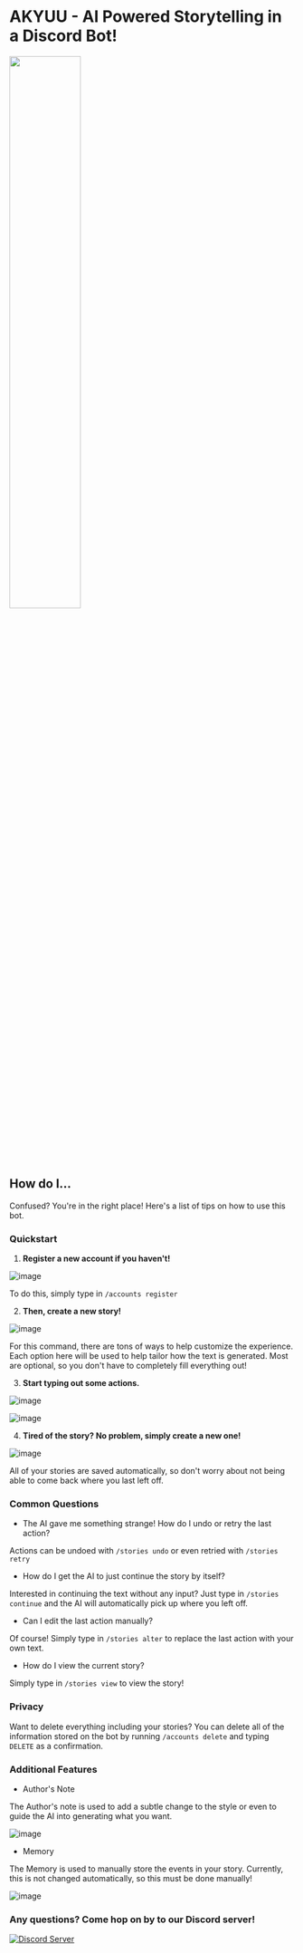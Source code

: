 # AKYUU - AI Powered Storytelling in a Discord Bot!

<img src=https://safebooru.org//samples/3704/sample_16c4c4a3a95aa0c3deea5cdd8dd83452a5509543.jpg?3867929 width=50% height=50%>

## How do I...
Confused? You're in the right place! Here's a list of tips on how to use this bot.

### Quickstart
1. **Register a new account if you haven't!**

![image](https://user-images.githubusercontent.com/26317155/156061085-62b86082-a136-4d04-a66a-1a6186af0352.png)

To do this, simply type in ``/accounts register``

2. **Then, create a new story!**

![image](https://user-images.githubusercontent.com/26317155/156061394-926a6a42-9e71-4eae-82c0-a5a8586357df.png)

For this command, there are tons of ways to help customize the experience. Each option here will be used to help tailor how the text is generated. Most are optional, so you don't have to completely fill everything out!

3. **Start typing out some actions.**

![image](https://user-images.githubusercontent.com/26317155/156061626-b9d1c12d-e659-49a8-82a5-d0879fac6aa7.png)

![image](https://user-images.githubusercontent.com/26317155/156061806-1d8349e9-cc0e-47ec-a417-aa62f177e589.png)

4. **Tired of the story? No problem, simply create a new one!**

![image](https://user-images.githubusercontent.com/26317155/156062445-d11e0389-0684-42b1-8c1b-5ce6d67a7e03.png)

All of your stories are saved automatically, so don't worry about not being able to come back where you last left off.

### Common Questions

- The AI gave me something strange! How do I undo or retry the last action?

Actions can be undoed with ``/stories undo`` or even retried with ``/stories retry``

- How do I get the AI to just continue the story by itself?

Interested in continuing the text without any input? Just type in ``/stories continue`` and the AI will automatically pick up where you left off.

- Can I edit the last action manually?

Of course! Simply type in ``/stories alter`` to replace the last action with your own text.

- How do I view the current story?

Simply type in ``/stories view`` to view the story!

### Privacy

Want to delete everything including your stories? You can delete all of the information stored on the bot by running ``/accounts delete`` and typing ``DELETE`` as a confirmation.

### Additional Features

- Author's Note

The Author's note is used to add a subtle change to the style or even to guide the AI into generating what you want.

![image](https://user-images.githubusercontent.com/26317155/156063500-6c13ff2d-c558-4d07-945a-ac4f3b5a8aee.png)

- Memory

The Memory is used to manually store the events in your story. Currently, this is not changed automatically, so this must be done manually!

![image](https://user-images.githubusercontent.com/26317155/156063602-39b3c90c-d12f-455d-acd1-cbbe78c4df2e.png)

### Any questions? Come hop on by to our Discord server!

[![Discord Server](https://discordapp.com/api/guilds/930499730843250783/widget.png?style=banner2)](https://discord.gg/Sx6Spmsgx7)
